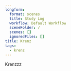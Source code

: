 ```yaml
---
longform:
  format: scenes
  title: Study Log
  workflow: Default Workflow
  sceneFolder: /
  scenes: []
  ignoredFiles: []
title: Krenz
tags:
  - krenz
---
```

Krenzzz